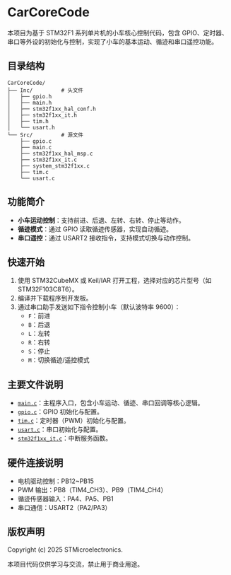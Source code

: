 # CarCoreCode

本项目为基于 STM32F1 系列单片机的小车核心控制代码，包含 GPIO、定时器、串口等外设的初始化与控制，实现了小车的基本运动、循迹和串口遥控功能。

## 目录结构

```
CarCoreCode/
├── Inc/         # 头文件
│   ├── gpio.h
│   ├── main.h
│   ├── stm32f1xx_hal_conf.h
│   ├── stm32f1xx_it.h
│   ├── tim.h
│   └── usart.h
└── Src/         # 源文件
    ├── gpio.c
    ├── main.c
    ├── stm32f1xx_hal_msp.c
    ├── stm32f1xx_it.c
    ├── system_stm32f1xx.c
    ├── tim.c
    └── usart.c
```

## 功能简介

- **小车运动控制**：支持前进、后退、左转、右转、停止等动作。
- **循迹模式**：通过 GPIO 读取循迹传感器，实现自动循迹。
- **串口遥控**：通过 USART2 接收指令，支持模式切换与动作控制。

## 快速开始

1. 使用 STM32CubeMX 或 Keil/IAR 打开工程，选择对应的芯片型号（如 STM32F103C8T6）。
2. 编译并下载程序到开发板。
3. 通过串口助手发送如下指令控制小车（默认波特率 9600）：
   - `F`：前进
   - `B`：后退
   - `L`：左转
   - `R`：右转
   - `S`：停止
   - `M`：切换循迹/遥控模式

## 主要文件说明

- [`main.c`](CarCoreCode/Src/main.c)：主程序入口，包含小车运动、循迹、串口回调等核心逻辑。
- [`gpio.c`](CarCoreCode/Src/gpio.c)：GPIO 初始化与配置。
- [`tim.c`](CarCoreCode/Src/tim.c)：定时器（PWM）初始化与配置。
- [`usart.c`](CarCoreCode/Src/usart.c)：串口初始化与配置。
- [`stm32f1xx_it.c`](CarCoreCode/Src/stm32f1xx_it.c)：中断服务函数。

## 硬件连接说明

- 电机驱动控制：PB12~PB15
- PWM 输出：PB8（TIM4_CH3）、PB9（TIM4_CH4）
- 循迹传感器输入：PA4、PA5、PB1
- 串口通信：USART2（PA2/PA3）

## 版权声明

Copyright (c) 2025 STMicroelectronics.

本项目代码仅供学习与交流，禁止用于商业用途。
